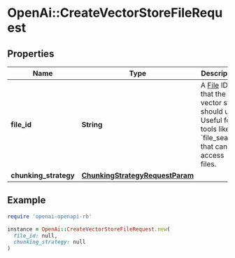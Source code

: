 # OpenAi::CreateVectorStoreFileRequest

## Properties

| Name | Type | Description | Notes |
| ---- | ---- | ----------- | ----- |
| **file_id** | **String** | A [File](/docs/api-reference/files) ID that the vector store should use. Useful for tools like &#x60;file_search&#x60; that can access files. |  |
| **chunking_strategy** | [**ChunkingStrategyRequestParam**](ChunkingStrategyRequestParam.md) |  | [optional] |

## Example

```ruby
require 'openai-openapi-rb'

instance = OpenAi::CreateVectorStoreFileRequest.new(
  file_id: null,
  chunking_strategy: null
)
```

